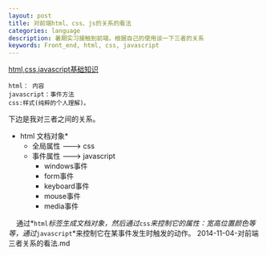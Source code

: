```yaml
---
layout: post
title: 对前端html、css、js的关系的看法
categories: language
description: 暑期实习接触到前端，根据自己的使用谈一下三者的关系
keywords: Front_end, html, css, javascript
---
```


  
[html,css,javascript基础知识](http://www.w3school.com.cn/)   
	
	html： 内容  
	javascript：事件方法  
	css:样式(纯粹的个人理解)。      
下边是我对三者之间的关系。
   
*	html 文档对象*  
	*	全局属性  ---> css
	*	事件属性  ---> javascript    
		*	windows事件  
		*	form事件			
		*	keyboard事件	  	
		*	mouse事件  
		*	media事件  

&nbsp;&nbsp;&nbsp;&nbsp;通过*`html`*标签生成文档对象，然后通过*`css`*来控制它的属性：宽高位置颜色等等，通过*`javascript`*来控制它在某事件发生时触发的动作。
2014-11-04-对前端三者关系的看法.md
